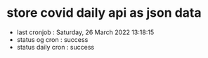 # store covid daily api as json data

- last cronjob : Saturday, 26 March 2022 13:18:15
- status og cron : success
- status daily cron : success
      
      